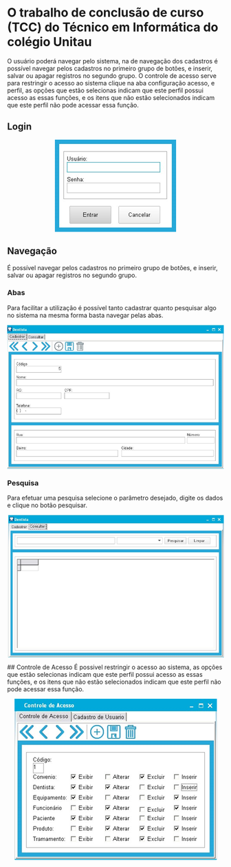 # O trabalho de conclusão de curso (TCC) do Técnico em Informática do colégio Unitau 

O usuário poderá navegar pelo sistema, na de navegação dos cadastros é possível navegar pelos cadastros no primeiro grupo de botões, e inserir, salvar ou apagar registros no segundo grupo. 
O controle de acesso serve para restringir o acesso ao sistema clique na aba configuração acesso, e perfil, as opções que estão selecionas indicam que este perfil possui acesso as essas funções, e os itens que não estão selecionados indicam que este perfil não pode acessar essa função.


## Login

<p align="center">
  <img src="https://github.com/VitorCMatias/TCC_Tecnico_UNITAU/blob/imagens/Imagems/login.jpg" alt="Login">
</p>

## Navegação
É possível navegar pelos cadastros no primeiro grupo de botões, e inserir, salvar ou apagar registros no segundo grupo.

### Abas
Para facilitar a utilização é possível tanto cadastrar quanto pesquisar algo no sistema na mesma forma basta navegar pelas abas.

<p align="center">
  <img align="center" src="https://github.com/VitorCMatias/TCC_Tecnico_UNITAU/blob/imagens/Imagems/cadastro.jpg" alt="Abas">	
</p>

### Pesquisa
Para efetuar uma pesquisa selecione o parâmetro desejado, digite os dados e clique no botão pesquisar.
<p align="center">
  <img align=center src="https://github.com/VitorCMatias/TCC_Tecnico_UNITAU/blob/imagens/Imagems/Pesquisa.jpg" alt="tela de pesquisa">	
</p>
## Controle de Acesso 
É possivel restringir o acesso ao sistema, as opções que estão selecionas indicam que este perfil possui acesso as essas funções, e os itens que não estão selecionados indicam que este perfil não pode acessar essa função.

<p align="center">
  <img align="center" src="https://github.com/VitorCMatias/TCC_Tecnico_UNITAU/blob/imagens/Imagems/Controle%20de%20Acesso.jpg" alt="tela do controle de acesso">	
</p>
